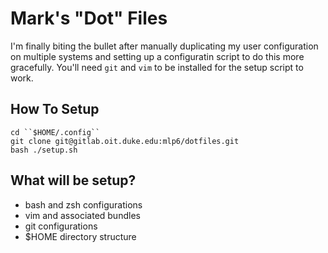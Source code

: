 # Mark's "Dot" Files

I'm finally biting the bullet after manually duplicating my user configuration
on multiple systems and setting up a configuratin script to do this more
gracefully.  You'll need ``git`` and ``vim`` to be installed for the setup
script to work.

## How To Setup
```
cd ``$HOME/.config``
git clone git@gitlab.oit.duke.edu:mlp6/dotfiles.git
bash ./setup.sh
```

## What will be setup?
* bash and zsh configurations
* vim and associated bundles
* git configurations
* $HOME directory structure
